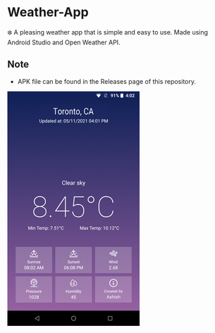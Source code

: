 # Weather-App
❄️ A pleasing weather app that is simple and easy to use. Made using Android Studio and Open Weather API.
## Note
- APK file can be found in the Releases page of this repository.


![AppPic](./Images/AppPic.png)